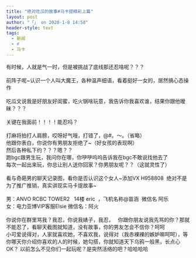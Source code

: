 ```yaml
---
title: "绝对吃瓜的故事#马卡提精彩上篇"
layout: post
author: "「」 on 2020-1-8 14:58"
header-style: text
tags:
  - 新闻
  - #
  - 马卡
---
```


<head></head>
<body>
  有时候，人就是气一时，但是被挑战了底线那还忍啥呢？？？
 <br> 
 <br> 前阵子呢~认识一个人叫大魔王，各种温声细语，看着挺好一女的，居然搞心态操作
 <br> 
 <br> 吃瓜文说我是好朋友好闺蜜，吃火锅啥玩意，我告诉你我喜欢谁，结果你跟他暧昧？？？
 <br> 
 <br> 关键在我面前！！！！能忍吗？
 <br> 
 <br> 打麻将拍打人肩膀，哎呀好气哦，打错了，@#。～。（省略）
 <br> 他跟你表白，你说你有男朋友拒绝了~（好女孩的表现啊）
 <br> 然后各种私下约？？？嗯？？
 <br> 跑bgc跟男生玩，我问你在哪，你吚吚呜呜告诉我在bgc不敢说找他去了
 <br> 每次一起出来玩，你总让别人送你回家？你男朋友呢？？（这就灵性了）
 <br> 
 <br> 看与奇葩男的聊天记录图，看你是否认识这个女人~添加VX H958808&nbsp;&nbsp;绝对不是为了推广推销，真实讲现实马卡提故事~
 <br> 
 <br> 男：ANVO RCBC TOWER2&nbsp; &nbsp;14楼 eric&nbsp;&nbsp;，飞机名称@苗涵&nbsp;&nbsp;微信名 阿乐
 <br> 女：电力亚博VIP客服Elsie 微信名：阿火
 <br> 
 <br> 你说你在群里骂我？我忍，你说我婊子，我忍，&nbsp; &nbsp;你跟你朋友说我先骂的你？那就不能忍了，看聊天截图就知道，没有故事，你的男友怎会不信你？呵呵
 <br> 小可爱说得对，人家就喜欢她，不喜欢我，说得对（我赤裸裸的嫉妒嘛呵呵），等你哪天你介绍你喜欢的人的时候，她勾搭，你就知道天下乌鸦一般黑，长点心OK？ 以前怎么不见你们一起玩呢？是突然活络的吧？哈哈哈哈
 <br> 
 <br> 
 <br> 
 <br> 
 <br>
</body>


